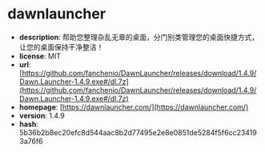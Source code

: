 # dawnlauncher

- **description**: 帮助您整理杂乱无章的桌面，分门别类管理您的桌面快捷方式，让您的桌面保持干净整洁！
- **license**: MIT
- **url**: [https://github.com/fanchenio/DawnLauncher/releases/download/1.4.9/Dawn.Launcher-1.4.9.exe#/dl.7z](https://github.com/fanchenio/DawnLauncher/releases/download/1.4.9/Dawn.Launcher-1.4.9.exe#/dl.7z)
- **homepage**: [https://dawnlauncher.com/](https://dawnlauncher.com/)
- **version**: 1.4.9
- **hash**: 5b36b2b8ec20efc8d544aac8b2d77495e2e8e0851de5284f5f6cc234193a76f6

